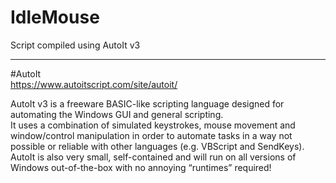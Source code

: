 # IdleMouse

Script compiled using AutoIt v3
***
#AutoIt  
  <https://www.autoitscript.com/site/autoit/>  
  
  AutoIt v3 is a freeware BASIC-like scripting language designed for automating the Windows GUI and general scripting.  
  It uses a combination of simulated keystrokes, mouse movement and window/control manipulation in order to automate tasks in a way not possible or reliable with other languages (e.g. VBScript and SendKeys).  
  AutoIt is also very small, self-contained and will run on all versions of Windows out-of-the-box with no annoying “runtimes” required!  
  

